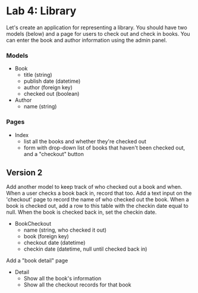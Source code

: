 
# Lab 4: Library

Let's create an application for representing a library. You should have two models (below) and a page for users to check out and check in books. You can enter the book and author information using the admin panel.

### Models

- Book
  - title (string)
  - publish date (datetime)
  - author (foreign key)
  - checked out (boolean)
- Author
  - name (string)

### Pages

- Index
  - list all the books and whether they're checked out
  - form with drop-down list of books that haven't been checked out, and a "checkout" button

## Version 2

Add another model to keep track of who checked out a book and when. When a user checks a book back in, record that too. Add a text input on the 'checkout' page to record the name of who checked out the book. When a book is checked out, add a row to this table with the checkin date equal to null. When the book is checked back in, set the checkin date.

- BookCheckout
  - name (string, who checked it out)
  - book (foreign key)
  - checkout date (datetime)
  - checkin date (datetime, null until checked back in)

Add a "book detail" page

- Detail
  - Show all the book's information
  - Show all the checkout records for that book
